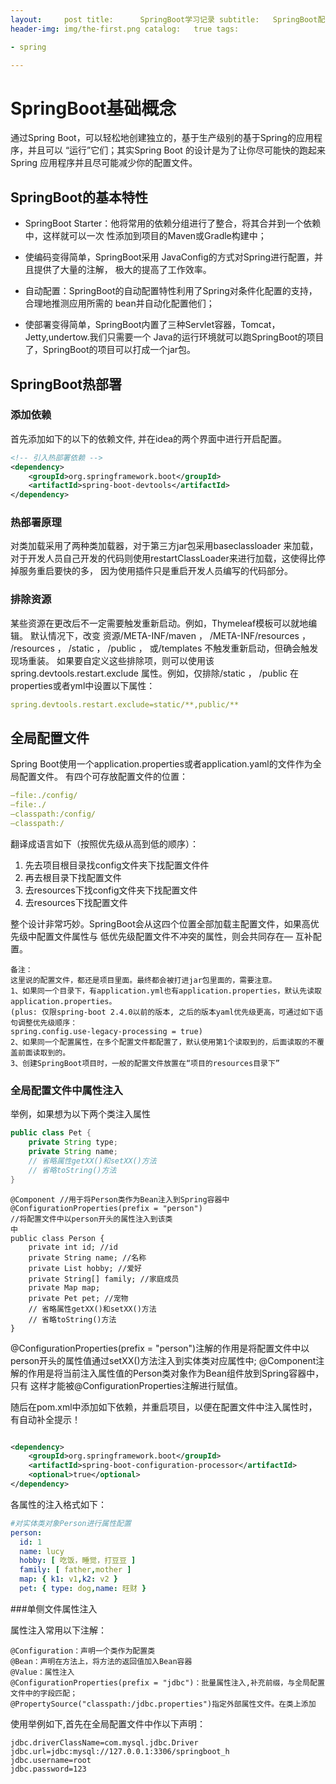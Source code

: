 ```yaml
---
layout:     post title:      SpringBoot学习记录 subtitle:   SpringBoot配置文件、日志框架 date:       2021-08-17 author:     byo
header-img: img/the-first.png catalog:   true tags:

- spring

---
```


# SpringBoot基础概念

通过Spring Boot，可以轻松地创建独立的，基于生产级别的基于Spring的应用程序，并且可以 “运行”它们；其实Spring Boot 的设计是为了让你尽可能快的跑起来 Spring 应用程序并且尽可能减少你的配置文件。

## SpringBoot的基本特性

* SpringBoot Starter：他将常用的依赖分组进行了整合，将其合并到一个依赖中，这样就可以一次 性添加到项目的Maven或Gradle构建中；

* 使编码变得简单，SpringBoot采用 JavaConfig的方式对Spring进行配置，并且提供了大量的注解， 极大的提高了工作效率。

* 自动配置：SpringBoot的自动配置特性利用了Spring对条件化配置的支持，合理地推测应用所需的 bean并自动化配置他们；

* 使部署变得简单，SpringBoot内置了三种Servlet容器，Tomcat，Jetty,undertow.我们只需要一个 Java的运行环境就可以跑SpringBoot的项目了，SpringBoot的项目可以打成一个jar包。

## SpringBoot热部署

### 添加依赖

首先添加如下的以下的依赖文件, 并在idea的两个界面中进行开启配置。

```xml
<!-- 引入热部署依赖 -->
<dependency>
    <groupId>org.springframework.boot</groupId>
    <artifactId>spring-boot-devtools</artifactId>
</dependency>
```

### 热部署原理

对类加载采用了两种类加载器，对于第三方jar包采用baseclassloader 来加载， 对于开发人员自己开发的代码则使用restartClassLoader来进行加载，这使得比停 掉服务重启要快的多，
因为使用插件只是重启开发人员编写的代码部分。

### 排除资源

某些资源在更改后不一定需要触发重新启动。例如，Thymeleaf模板可以就地编辑。 默认情况下，改变 资源/META-INF/maven ， /META-INF/resources ， /resources ， /static ，
/public ， 或/templates 不触发重新启动，但确会触发现场重装。 如果要自定义这些排除项，则可以使用该 spring.devtools.restart.exclude 属性。例如，仅排除/static ， /public
在properties或者yml中设置以下属性：

```yaml
spring.devtools.restart.exclude=static/**,public/**
```

## 全局配置文件

Spring Boot使用一个application.properties或者application.yaml的文件作为全局配置文件。 有四个可存放配置文件的位置：

```yaml
–file:./config/
–file:./
–classpath:/config/
–classpath:/
```

翻译成语言如下（按照优先级从高到低的顺序）：

1. 先去项目根目录找config文件夹下找配置文件件
2. 再去根目录下找配置文件
3. 去resources下找config文件夹下找配置文件
4. 去resources下找配置文件

整个设计非常巧妙。SpringBoot会从这四个位置全部加载主配置文件，如果高优先级中配置文件属性与 低优先级配置文件不冲突的属性，则会共同存在— 互补配置。

```
备注：
这里说的配置文件，都还是项目里面。最终都会被打进jar包里面的，需要注意。
1、如果同一个目录下，有application.yml也有application.properties，默认先读取application.properties。
(plus: 仅限spring-boot 2.4.0以前的版本, 之后的版本yaml优先级更高，可通过如下语句调整优先级顺序：
spring.config.use-legacy-processing = true)
2、如果同一个配置属性，在多个配置文件都配置了，默认使用第1个读取到的，后面读取的不覆盖前面读取到的。
3、创建SpringBoot项目时，一般的配置文件放置在“项目的resources目录下”
```

### 全局配置文件中属性注入

举例，如果想为以下两个类注入属性

```java
public class Pet {
    private String type;
    private String name;
    // 省略属性getXX()和setXX()方法
    // 省略toString()方法
}
```

```
@Component //用于将Person类作为Bean注入到Spring容器中
@ConfigurationProperties(prefix = "person") 
//将配置文件中以person开头的属性注入到该类
中
public class Person {
    private int id; //id
    private String name; //名称
    private List hobby; //爱好
    private String[] family; //家庭成员
    private Map map;
    private Pet pet; //宠物
    // 省略属性getXX()和setXX()方法
    // 省略toString()方法
}
```

@ConfigurationProperties(prefix = "person")注解的作用是将配置文件中以person开头的属性值通过setXX()方法注入到实体类对应属性中;
@Component注解的作用是将当前注入属性值的Person类对象作为Bean组件放到Spring容器中，只有 这样才能被@ConfigurationProperties注解进行赋值。

随后在pom.xml中添加如下依赖，并重启项目，以便在配置文件中注入属性时，有自动补全提示！

```xml

<dependency>
    <groupId>org.springframework.boot</groupId>
    <artifactId>spring-boot-configuration-processor</artifactId>
    <optional>true</optional>
</dependency>
```

各属性的注入格式如下：

```yaml
#对实体类对象Person进行属性配置
person:
  id: 1
  name: lucy
  hobby: [ 吃饭，睡觉，打豆豆 ]
  family: [ father,mother ]
  map: { k1: v1,k2: v2 }
  pet: { type: dog,name: 旺财 }
```
###单侧文件属性注入

属性注入常用以下注解：
```
@Configuration：声明一个类作为配置类
@Bean：声明在方法上，将方法的返回值加入Bean容器
@Value：属性注入
@ConfigurationProperties(prefix = "jdbc")：批量属性注入,补充前缀，与全局配置文件中的字段匹配；
@PropertySource("classpath:/jdbc.properties")指定外部属性文件。在类上添加
```
使用举例如下,首先在全局配置文件中作以下声明：
```
jdbc.driverClassName=com.mysql.jdbc.Driver
jdbc.url=jdbc:mysql://127.0.0.1:3306/springboot_h
jdbc.username=root
jdbc.password=123
```

